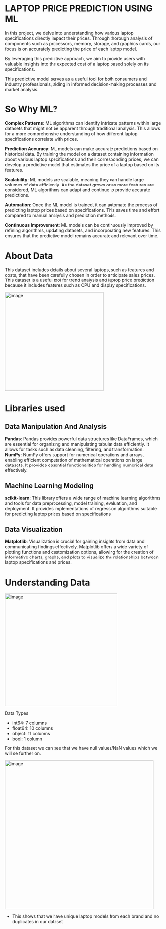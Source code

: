 # LAPTOP PRICE PREDICTION USING ML

In this project, we delve into understanding how various laptop specifications directly impact their prices. Through thorough analysis of components such as processors, memory, storage, and graphics cards, our focus is on accurately predicting the price of each laptop model. 

By leveraging this predictive approach, we aim to provide users with valuable insights into the expected cost of a laptop based solely on its specifications. 

This predictive model serves as a useful tool for both consumers and industry professionals, aiding in informed decision-making processes and market analysis.

# So Why ML?

**Complex Patterns**: ML algorithms can identify intricate patterns within large datasets that might not be apparent through traditional analysis. This allows for a more comprehensive understanding of how different laptop specifications correlate with prices.

**Prediction Accuracy**: ML models can make accurate predictions based on historical data. By training the model on a dataset containing information about various laptop specifications and their corresponding prices, we can develop a predictive model that estimates the price of a laptop based on its features.

**Scalability**: ML models are scalable, meaning they can handle large volumes of data efficiently. As the dataset grows or as more features are considered, ML algorithms can adapt and continue to provide accurate predictions.

**Automation**: Once the ML model is trained, it can automate the process of predicting laptop prices based on specifications. This saves time and effort compared to manual analysis and prediction methods.

**Continuous Improvement**: ML models can be continuously improved by refining algorithms, updating datasets, and incorporating new features. This ensures that the predictive model remains accurate and relevant over time.

# About Data
This dataset includes details about several laptops, such as features and costs, that have been carefully chosen in order to anticipate sales prices. This dataset is a useful tool for trend analysis and laptop price prediction because it includes features such as CPU and display specifications.

<img width="317" alt="image" src="https://github.com/user-attachments/assets/085cb859-c939-4082-8be6-50005c7ef268">

# Libraries used
## Data Manipulation And Analysis

**Pandas**: Pandas provides powerful data structures like DataFrames, which are essential for organizing and manipulating tabular data efficiently. It allows for tasks such as data cleaning, filtering, and transformation.
**NumPy**: NumPy offers support for numerical operations and arrays, enabling efficient computation of mathematical operations on large datasets. It provides essential functionalities for handling numerical data effectively.

## Machine Learning Modeling 

**scikit-learn**: This library offers a wide range of machine learning algorithms and tools for data preprocessing, model training, evaluation, and deployment. It provides implementations of regression algorithms suitable for predicting laptop prices based on specifications.

## Data Visualization 

**Matplotlib**: Visualization is crucial for gaining insights from data and communicating findings effectively. Matplotlib offers a wide variety of plotting functions and customization options, allowing for the creation of informative charts, graphs, and plots to visualize the relationships between laptop specifications and prices.

# Understanding Data

<img width="362" alt="image" src="https://github.com/user-attachments/assets/c4f993bb-35d0-46c1-ae5d-6c6098a67e9a">

Data Types
* int64: 7 columns
* float64: 10 columns
* object: 11 columns
* bool: 1 column

For this dataset we can see that we have null values/NaN values which we will se further on.

<img width="478" alt="image" src="https://github.com/user-attachments/assets/a056927e-616d-49e1-ad5f-716b6de457eb">

* This shows that we have unique laptop models from each brand and no duplicates in our dataset





